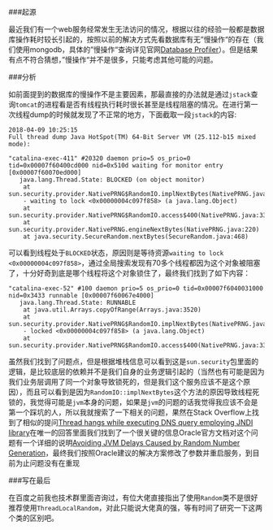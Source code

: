 
###起源

最近我们有一个web服务经常发生无法访问的情况，根据以往的经验一般都是数据库操作耗时较长引起的，按照以前的解决方式先看数据库有无”慢操作“的存在（我们使用mongodb，具体的”慢操作“查询详见官网[Database Profiler](https://docs.mongodb.com/manual/tutorial/manage-the-database-profiler/)）。但是结果有点不符合猜想，”慢操作“并不是很多，只能考虑其他可能的问题。

###分析

如前面提到的数据库的慢操作不是主要因素，那最直接的办法就是通过`jstack`查询`tomcat`的进程看是否有线程执行耗时很长甚至是线程阻塞的情况。在进行第一次线程dump的时候就发现了不正常的地方，下面截取一段`jstack`的内容:

```
2018-04-09 10:25:15
Full thread dump Java HotSpot(TM) 64-Bit Server VM (25.112-b15 mixed mode):

"catalina-exec-411" #20320 daemon prio=5 os_prio=0 tid=0x00007f60400cd000 nid=0x510d waiting for monitor entry [0x00007f60070ed000]
   java.lang.Thread.State: BLOCKED (on object monitor)
	at sun.security.provider.NativePRNG$RandomIO.implNextBytes(NativePRNG.java:543)
	- waiting to lock <0x00000004c097f858> (a java.lang.Object)
	at sun.security.provider.NativePRNG$RandomIO.access$400(NativePRNG.java:331)
	at sun.security.provider.NativePRNG.engineNextBytes(NativePRNG.java:220)
	at java.security.SecureRandom.nextBytes(SecureRandom.java:468)

```
可以看到线程处于`BLOCKED`状态，原因则是等待资源`waiting to lock <0x00000004c097f858>`，通过全局搜索发现有70多个线程都因为这个对象被阻塞了，十分好奇到底是哪个线程将这个对象锁住了，最终我们找到了如下内容：

```
"catalina-exec-52" #100 daemon prio=5 os_prio=0 tid=0x00007f6040031000 nid=0x3433 runnable [0x00007f60067e4000]
   java.lang.Thread.State: RUNNABLE
	at java.util.Arrays.copyOfRange(Arrays.java:3520)
	at sun.security.provider.NativePRNG$RandomIO.implNextBytes(NativePRNG.java:553)
	- locked <0x00000004c097f858> (a java.lang.Object)
	at sun.security.provider.NativePRNG$RandomIO.access$400(NativePRNG.java:331)

```
虽然我们找到了问题点，但是根据堆栈信息可以看到这是`sun.security`包里面的逻辑，是比较底层的依赖并不是我们自身的业务逻辑引起的（当然也有可能是因为我们业务层调用了同一个对象导致锁死的，但是我们这个服务应该不是这个原因），而且可以看到是因为`RandomIO::implNextBytes`这个方法的原因导致线程死锁的，我觉得可能是`jvm`本身的问题，如果是`jvm`的问题的话我觉得我应该不会是第一个踩坑的人，所以我就搜索了一下相关的问题，果然在Stack Overflow上找到了相似的提问[Thread hangs while executing DNS query employing JNDI library](https://stackoverflow.com/questions/38305748/thread-hangs-while-executing-dns-query-employing-jndi-library)在唯一的回答里面我们找到了一个很关键的信息Oracle官方文档对这个问题有一个详细的说明[Avoiding JVM Delays Caused by Random Number Generation](https://stackoverflow.com/questions/38305748/thread-hangs-while-executing-dns-query-employing-jndi-library)，最终我们按照Oracle建议的解决方案修改了参数并重启服务，到目前为止问题没有在重现

###写在最后

在百度之前我也技术群里面咨询过，有位大佬直接指出了使用`Random`类不是很好推荐使用`ThreadLocalRandom`，对此只能说大佬真的强，等有时间了研究一下这两个类的区别吧。
